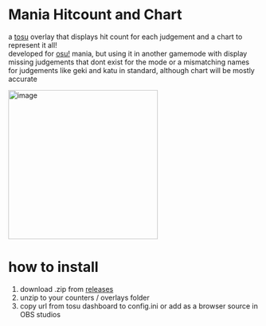 # Mania Hitcount and Chart
a [tosu](https://github.com/kotrikd/tosu/) overlay that displays hit count for each judgement and a chart to represent it all!   
developed for [osu!](https://osu.ppy.sh) mania, but using it in another gamemode with display missing judgements that dont exist for the mode or a mismatching names for judgements like geki and katu in standard, although chart will be mostly accurate

<img width="300" alt="image" src="https://github.com/breadles5/Mania-Hit-Count-and-Chart/assets/101068519/d44f3d41-f23b-439a-bf39-ada63a1696c2">


# how to install
1. download .zip from [releases](https://github.com/breadles5/mania-hit-count-and-chart/releases/)
2. unzip to your counters / overlays folder
3. copy url from tosu dashboard to config.ini or add as a browser source in OBS studios
